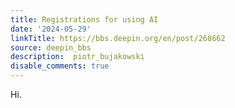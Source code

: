 ```yaml
---
title: Registrations for using AI
date: '2024-05-29'
linkTitle: https://bbs.deepin.org/en/post/268662
source: deepin_bbs
description:  piotr_bujakowski 
disable_comments: true
---
```

Hi.
